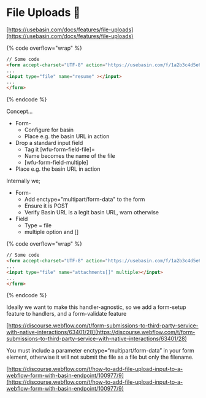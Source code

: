 # File Uploads 📝

[https://usebasin.com/docs/features/file-uploads](https://usebasin.com/docs/features/file-uploads)

{% code overflow="wrap" %}
```html
// Some code
<form accept-charset="UTF-8" action="https://usebasin.com/f/1a2b3c4d5e6f" enctype="multipart/form-data" method="POST">
...
<input type="file" name="resume" ></input>
...
</form>
```
{% endcode %}

Concept...&#x20;

* Form-
  * Configure for basin
  * Place e.g. the basin URL in action&#x20;
* Drop a standard input field
  * Tag it \[wfu-form-field-file]=
  * Name becomes the name of the file
  * \[wfu-form-field-multiple]
* Place e.g. the basin URL in action&#x20;

Internally we;

* Form-
  * Add enctype="multipart/form-data" to the form
  * Ensure it is POST
  * Verify Basin URL is a legit basin URL, warn otherwise&#x20;
* Field
  * Type = file
  * multiple option and \[]&#x20;

{% code overflow="wrap" %}
```html
// Some code
<form accept-charset="UTF-8" action="https://usebasin.com/f/1a2b3c4d5e6f" enctype="multipart/form-data" method="POST">
...
<input type="file" name="attachments[]" multiple></input>
...
</form>
```
{% endcode %}

Ideally we want to make this handler-agnostic, so we add a form-setup feature to handlers, and a form-validate feature&#x20;



[https://discourse.webflow.com/t/form-submissions-to-third-party-service-with-native-interactions/63401/28](https://discourse.webflow.com/t/form-submissions-to-third-party-service-with-native-interactions/63401/28)

You must include a parameter enctype=“multipart/form-data” in your form element, otherwise it will not submit the file as a file but only the filename.

[https://discourse.webflow.com/t/how-to-add-file-upload-input-to-a-webflow-form-with-basin-endpoint/100977/9](https://discourse.webflow.com/t/how-to-add-file-upload-input-to-a-webflow-form-with-basin-endpoint/100977/9)
